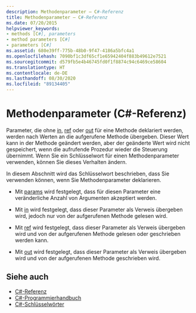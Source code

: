 ```yaml
---
description: Methodenparameter – C#-Referenz
title: Methodenparameter – C#-Referenz
ms.date: 07/20/2015
helpviewer_keywords:
- methods [C#], parameters
- method parameters [C#]
- parameters [C#]
ms.assetid: 680e39ff-775b-48b0-9f47-4186a5bfc4a1
ms.openlocfilehash: 7090bf1c3df65cf1e65942404f883b49612e7521
ms.sourcegitcommit: d579fb5e4b46745fd0f1f8874c94c6469ce58604
ms.translationtype: HT
ms.contentlocale: de-DE
ms.lasthandoff: 08/30/2020
ms.locfileid: "89134405"
---
```

# <a name="method-parameters-c-reference"></a>Methodenparameter (C#-Referenz)

Parameter, die ohne [in](./in-parameter-modifier.md), [ref](./ref.md) oder [out](./out-parameter-modifier.md) für eine Methode deklariert werden, werden nach Werten an die aufgerufene Methode übergeben. Dieser Wert kann in der Methode geändert werden, aber der geänderte Wert wird nicht gespeichert, wenn die aufrufende Prozedur wieder die Steuerung übernimmt. Wenn Sie ein Schlüsselwort für einen Methodenparameter verwenden, können Sie dieses Verhalten ändern.  
  
 In diesem Abschnitt wird das Schlüsselwort beschrieben, dass Sie verwenden können, wenn Sie Methodenparameter deklarieren.  
  
- Mit [params](./params.md) wird festgelegt, dass für diesen Parameter eine veränderliche Anzahl von Argumenten akzeptiert werden.
  
- Mit [in](./in-parameter-modifier.md) wird festgelegt, dass dieser Parameter als Verweis übergeben wird, jedoch nur von der aufgerufenen Methode gelesen wird.
  
- Mit [ref](./ref.md) wird festgelegt, dass dieser Parameter als Verweis übergeben wird und von der aufgerufenen Methode gelesen oder geschrieben werden kann.
  
- Mit [out](./out-parameter-modifier.md) wird festgelegt, dass dieser Parameter als Verweis übergeben wird und von der aufgerufenen Methode geschrieben wird.
  
## <a name="see-also"></a>Siehe auch

- [C#-Referenz](../index.md)
- [C#-Programmierhandbuch](../../programming-guide/index.md)
- [C#-Schlüsselwörter](./index.md)
